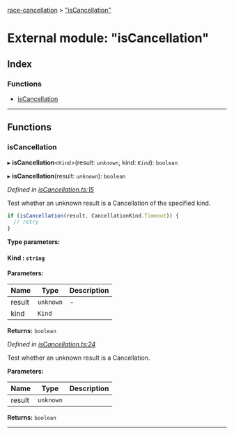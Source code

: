 [race-cancellation](../README.md) > ["isCancellation"](../modules/_iscancellation_.md)

# External module: "isCancellation"

## Index

### Functions

* [isCancellation](_iscancellation_.md#iscancellation)

---

## Functions

<a id="iscancellation"></a>

###  isCancellation

▸ **isCancellation**<`Kind`>(result: *`unknown`*, kind: *`Kind`*): `boolean`

▸ **isCancellation**(result: *`unknown`*): `boolean`

*Defined in [isCancellation.ts:15](https://github.com/lynchbomb/race-cancellation/blob/c640e1a/src/isCancellation.ts#L15)*

Test whether an unknown result is a Cancellation of the specified kind.

```js
if (isCancellation(result, CancellationKind.Timeout)) {
  // retry
}
```

**Type parameters:**

#### Kind :  `string`
**Parameters:**

| Name | Type | Description |
| ------ | ------ | ------ |
| result | `unknown` |  \- |
| kind | `Kind` |   |

**Returns:** `boolean`

*Defined in [isCancellation.ts:24](https://github.com/lynchbomb/race-cancellation/blob/c640e1a/src/isCancellation.ts#L24)*

Test whether an unknown result is a Cancellation.

**Parameters:**

| Name | Type | Description |
| ------ | ------ | ------ |
| result | `unknown` |   |

**Returns:** `boolean`

___

